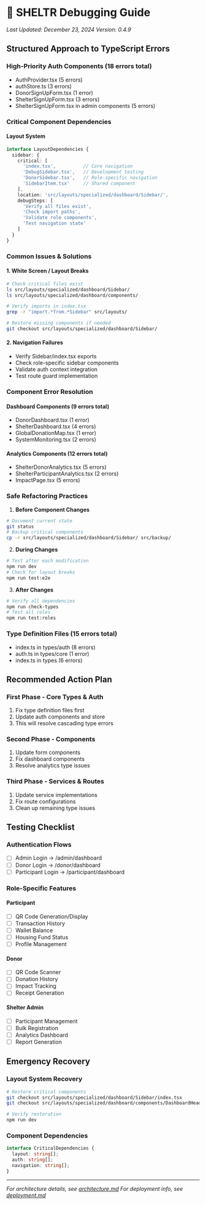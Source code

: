 # 🔧 SHELTR Debugging Guide
*Last Updated: December 23, 2024*
*Version: 0.4.9*

## Structured Approach to TypeScript Errors

### High-Priority Auth Components (18 errors total)
- AuthProvider.tsx (5 errors)
- authStore.ts (3 errors)
- DonorSignUpForm.tsx (1 error)
- ShelterSignUpForm.tsx (3 errors)
- ShelterSignUpForm.tsx in admin components (5 errors)

### Critical Component Dependencies

#### Layout System
```typescript
interface LayoutDependencies {
  sidebar: {
    critical: [
      'index.tsx',          // Core navigation
      'DebugSidebar.tsx',   // Development testing
      'DonorSidebar.tsx',   // Role-specific navigation
      'SidebarItem.tsx'     // Shared component
    ],
    location: 'src/layouts/specialized/dashboard/Sidebar/',
    debugSteps: [
      'Verify all files exist',
      'Check import paths',
      'Validate role components',
      'Test navigation state'
    ]
  }
}
```

### Common Issues & Solutions

#### 1. White Screen / Layout Breaks
```bash
# Check critical files exist
ls src/layouts/specialized/dashboard/Sidebar/
ls src/layouts/specialized/dashboard/components/

# Verify imports in index.tsx
grep -r "import.*from.*Sidebar" src/layouts/

# Restore missing components if needed
git checkout src/layouts/specialized/dashboard/Sidebar/
```

#### 2. Navigation Failures
- Verify Sidebar/index.tsx exports
- Check role-specific sidebar components
- Validate auth context integration
- Test route guard implementation

### Component Error Resolution

#### Dashboard Components (9 errors total)
- DonorDashboard.tsx (1 error)
- ShelterDashboard.tsx (4 errors)
- GlobalDonationMap.tsx (1 error)
- SystemMonitoring.tsx (2 errors)

#### Analytics Components (12 errors total)
- ShelterDonorAnalytics.tsx (5 errors)
- ShelterParticipantAnalytics.tsx (2 errors)
- ImpactPage.tsx (5 errors)

### Safe Refactoring Practices

1. **Before Component Changes**
```bash
# Document current state
git status
# Backup critical components
cp -r src/layouts/specialized/dashboard/Sidebar/ src/backup/
```

2. **During Changes**
```bash
# Test after each modification
npm run dev
# Check for layout breaks
npm run test:e2e
```

3. **After Changes**
```bash
# Verify all dependencies
npm run check-types
# Test all roles
npm run test:roles
```

### Type Definition Files (15 errors total)
- index.ts in types/auth (8 errors)
- auth.ts in types/core (1 error)
- index.ts in types (6 errors)

## Recommended Action Plan

### First Phase - Core Types & Auth
1. Fix type definition files first
2. Update auth components and store
3. This will resolve cascading type errors

### Second Phase - Components
1. Update form components
2. Fix dashboard components
3. Resolve analytics type issues

### Third Phase - Services & Routes
1. Update service implementations
2. Fix route configurations
3. Clean up remaining type issues

## Testing Checklist

### Authentication Flows
- [ ] Admin Login -> /admin/dashboard
- [ ] Donor Login -> /donor/dashboard
- [ ] Participant Login -> /participant/dashboard

### Role-Specific Features
#### Participant
- [ ] QR Code Generation/Display
- [ ] Transaction History
- [ ] Wallet Balance
- [ ] Housing Fund Status
- [ ] Profile Management

#### Donor
- [ ] QR Code Scanner
- [ ] Donation History
- [ ] Impact Tracking
- [ ] Receipt Generation

#### Shelter Admin
- [ ] Participant Management
- [ ] Bulk Registration
- [ ] Analytics Dashboard
- [ ] Report Generation

## Emergency Recovery

### Layout System Recovery
```bash
# Restore critical components
git checkout src/layouts/specialized/dashboard/Sidebar/index.tsx
git checkout src/layouts/specialized/dashboard/components/DashboardHeader.tsx

# Verify restoration
npm run dev
```

### Component Dependencies
```typescript
interface CriticalDependencies {
  layout: string[];
  auth: string[];
  navigation: string[];
}
```

---
*For architecture details, see [architecture.md](../core/architecture.md)*
*For deployment info, see [deployment.md](../core/deployment.md)*